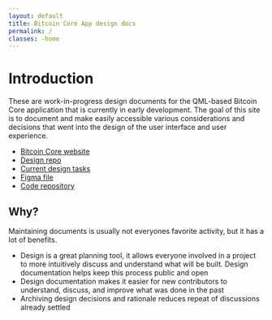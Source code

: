 ```yaml
---
layout: default
title: Bitcoin Core App design docs
permalink: /
classes: -home
---
```


# Introduction

These are work-in-progress design documents for the QML-based Bitcoin Core application that is currently in early development. The goal of this site is to document and make easily accessible various considerations and decisions that went into the design of the user interface and user experience.

- [Bitcoin Core website](https://bitcoincore.org)
- [Design repo](https://github.com/BitcoinDesign/Bitcoin-Core-App)
- [Current design tasks](https://github.com/orgs/BitcoinDesign/projects/5/views/1)
- [Figma file](https://www.figma.com/file/GaCoOSNHB2yMB9ThiDtred/Bitcoin-Core-App)
- [Code repository](https://github.com/bitcoin-core/gui-qml)

## Why?

Maintaining documents is usually not everyones favorite activity, but it has a lot of benefits.

- Design is a great planning tool, it allows everyone involved in a project to more intuitively discuss and understand what will be built. Design documentation helps keep this process public and open
- Design documentation makes it easier for new contributors to understand, discuss, and improve what was done in the past
- Archiving design decisions and rationale reduces repeat of discussions already settled